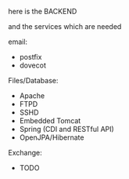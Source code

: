 here is the BACKEND

and the services which are needed


email:
* postfix
* dovecot

Files/Database:
* Apache
 * FTPD
 * SSHD
 * Embedded Tomcat
* Spring (CDI and RESTful API)
* OpenJPA/Hibernate

Exchange:
* TODO

